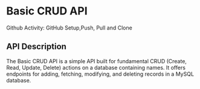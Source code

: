 # Basic CRUD API
Github Activity: GitHub Setup,Push, Pull and Clone

## API Description
The Basic CRUD API is a simple API built for fundamental CRUD (Create, Read, Update, Delete) actions on a database containing names. It offers endpoints for adding, fetching, modifying, and deleting records in a MySQL database.
